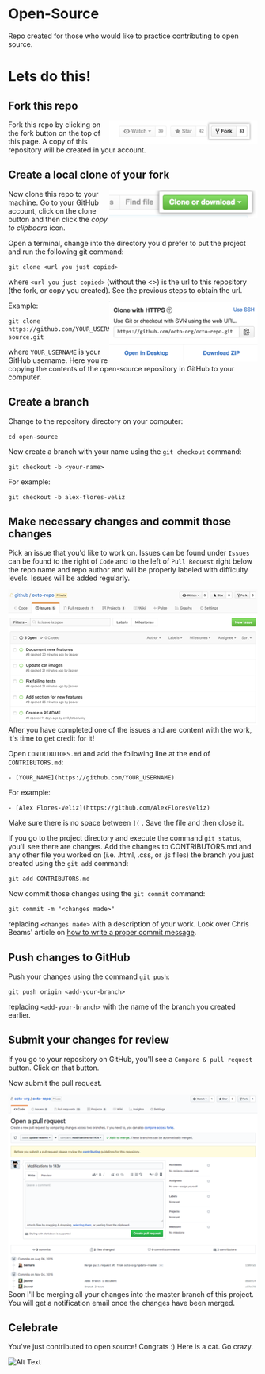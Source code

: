# Open-Source

Repo created for those who would like to practice contributing to open source.

# Lets do this!

## Fork this repo

<img align="right" width="300" src="readme-images/fork.jpg" alt="fork this repository" />

Fork this repo by clicking on the fork button on the top of this page.
A copy of this repository will be created in your account.

## Create a local clone of your fork

<img align="right" width="300" src="readme-images/clone.png" alt="clone this repository" />

Now clone this repo to your machine. Go to your GitHub account, click on the clone button and then click the *copy to clipboard* icon.

Open a terminal, change into the directory you'd prefer to put the project and run the following git command:

```
git clone <url you just copied>
```
where `<url you just copied>` (without the <>) is the url to this repository (the fork, or copy you created). See the previous steps to obtain the url.

<img align="right" width="300" src="readme-images/clone-url.png" alt="copy URL to clipboard" />

Example:
```
git clone https://github.com/YOUR_USERNAME/open-source.git
```
where `YOUR_USERNAME` is your GitHub username. Here you're copying the contents of the open-source repository in GitHub to your computer.

## Create a branch

Change to the repository directory on your computer:

```
cd open-source
```
Now create a branch with your name using the `git checkout` command:
```
git checkout -b <your-name>
```

For example:
```
git checkout -b alex-flores-veliz
```

## Make necessary changes and commit those changes

Pick an issue that you'd like to work on. Issues can be found under `Issues` can be found to the right of `Code` and to the left of `Pull Request` right below the repo name and repo author and will be properly labeled with difficulty levels. Issues will be added regularly. 

<img style="float: right;" src="readme-images/issues.png" alt="submit pull request" />

After you have completed one of the issues and are content with the work, it's time to get credit for it!

Open `CONTRIBUTORS.md` and add the following line at the end of `CONTRIBUTORS.md`:

```
- [YOUR_NAME](https://github.com/YOUR_USERNAME)
```

For example:

```
- [Alex Flores-Veliz](https://github.com/AlexFloresVeliz)
```

Make sure there is no space between `](` . Save the file and then close it.

If you go to the project directory and execute the command `git status`, you'll see there are changes. Add the changes to CONTRIBUTORS.md and any other file you worked on (i.e. .html, .css, or .js files) the branch you just created using the `git add` command:

```
git add CONTRIBUTORS.md
```

Now commit those changes using the `git commit` command:
```
git commit -m "<changes made>"
```
replacing `<changes made>` with a description of your work. Look over Chris Beams' article on [how to write a proper commit message](https://chris.beams.io/posts/git-commit/).

## Push changes to GitHub

Push your changes using the command `git push`:
```
git push origin <add-your-branch>
```
replacing `<add-your-branch>` with the name of the branch you created earlier.

## Submit your changes for review

If you go to your repository on GitHub, you'll see a  `Compare & pull request` button.  Click on that button.

Now submit the pull request.

<img style="float: right;" src="readme-images/pull-request.png" alt="submit pull request" />

Soon I'll be merging all your changes into the master branch of this project. You will get a notification email once the changes have been merged.

## Celebrate

You've just contributed to open source! Congrats :) Here is a cat. Go crazy.

![Alt Text](https://media.giphy.com/media/3o7WTOo4J9CBvHzpzG/giphy.gif)
